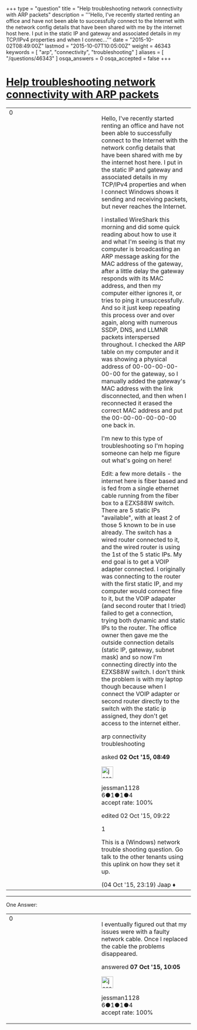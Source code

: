 +++
type = "question"
title = "Help troubleshooting network connectivity with ARP packets"
description = '''Hello, I&#x27;ve recently started renting an office and have not been able to successfully connect to the Internet with the network config details that have been shared with me by the internet host here. I put in the static IP and gateway and associated details in my TCP/IPv4 properties and when I connec...'''
date = "2015-10-02T08:49:00Z"
lastmod = "2015-10-07T10:05:00Z"
weight = 46343
keywords = [ "arp", "connectivity", "troubleshooting" ]
aliases = [ "/questions/46343" ]
osqa_answers = 0
osqa_accepted = false
+++

<div class="headNormal">

# [Help troubleshooting network connectivity with ARP packets](/questions/46343/help-troubleshooting-network-connectivity-with-arp-packets)

</div>

<div id="main-body">

<div id="askform">

<table id="question-table" style="width:100%;"><colgroup><col style="width: 50%" /><col style="width: 50%" /></colgroup><tbody><tr class="odd"><td style="width: 30px; vertical-align: top"><div class="vote-buttons"><div id="post-46343-score" class="post-score" title="current number of votes">0</div><div id="favorite-count" class="favorite-count"></div></div></td><td><div id="item-right"><div class="question-body"><p>Hello, I've recently started renting an office and have not been able to successfully connect to the Internet with the network config details that have been shared with me by the internet host here. I put in the static IP and gateway and associated details in my TCP/IPv4 properties and when I connect Windows shows it sending and receiving packets, but never reaches the Internet.</p><p>I installed WireShark this morning and did some quick reading about how to use it and what I'm seeing is that my computer is broadcasting an ARP message asking for the MAC address of the gateway, after a little delay the gateway responds with its MAC address, and then my computer either ignores it, or tries to ping it unsuccessfully. And so it just keep repeating this process over and over again, along with numerous SSDP, DNS, and LLMNR packets interspersed throughout. I checked the ARP table on my computer and it was showing a physical address of 00-00-00-00-00-00 for the gateway, so I manually added the gateway's MAC address with the link disconnected, and then when I reconnected it erased the correct MAC address and put the 00-00-00-00-00-00 one back in.</p><p>I'm new to this type of troubleshooting so I'm hoping someone can help me figure out what's going on here!</p><p>Edit: a few more details - the internet here is fiber based and is fed from a single ethernet cable running from the fiber box to a EZXS88W switch. There are 5 static IPs "available", with at least 2 of those 5 known to be in use already. The switch has a wired router connected to it, and the wired router is using the 1st of the 5 static IPs. My end goal is to get a VOIP adapter connected. I originally was connecting to the router with the first static IP, and my computer would connect fine to it, but the VOIP adapater (and second router that I tried) failed to get a connection, trying both dynamic and static IPs to the router. The office owner then gave me the outside connection details (static IP, gateway, subnet mask) and so now I'm connecting directly into the EZXS88W switch. I don't think the problem is with my laptop though because when I connect the VOIP adapter or second router directly to the switch with the static ip assigned, they don't get access to the internet either.</p></div><div id="question-tags" class="tags-container tags">arp connectivity troubleshooting</div><div id="question-controls" class="post-controls"></div><div class="post-update-info-container"><div class="post-update-info post-update-info-user"><p>asked <strong>02 Oct '15, 08:49</strong></p><img src="https://secure.gravatar.com/avatar/80e1cc52121876e133b1d2f06beb611a?s=32&amp;d=identicon&amp;r=g" class="gravatar" width="32" height="32" alt="jessman1128&#39;s gravatar image" /><p>jessman1128<br />
<span class="score" title="6 reputation points">6</span><span title="1 badges"><span class="badge1">●</span><span class="badgecount">1</span></span><span title="1 badges"><span class="silver">●</span><span class="badgecount">1</span></span><span title="4 badges"><span class="bronze">●</span><span class="badgecount">4</span></span><br />
<span class="accept_rate" title="Rate of the user&#39;s accepted answers">accept rate:</span> <span title="jessman1128 has one accepted answer">100%</span></p></div><div class="post-update-info post-update-info-edited"><p>edited 02 Oct '15, 09:22</p></div></div><div id="comments-container-46343" class="comments-container"><span id="46356"></span><div id="comment-46356" class="comment"><div id="post-46356-score" class="comment-score">1</div><div class="comment-text"><p>This is a (Windows) network trouble shooting question. Go talk to the other tenants using this uplink on how they set it up.</p></div><div id="comment-46356-info" class="comment-info"><span class="comment-age">(04 Oct '15, 23:19)</span> Jaap ♦</div></div></div><div id="comment-tools-46343" class="comment-tools"></div><div class="clear"></div><div id="comment-46343-form-container" class="comment-form-container"></div><div class="clear"></div></div></td></tr></tbody></table>

------------------------------------------------------------------------

<div class="tabBar">

<span id="sort-top"></span>

<div class="headQuestions">

One Answer:

</div>

</div>

<span id="46404"></span>

<div id="answer-container-46404" class="answer accepted-answer answered-by-owner">

<table style="width:100%;"><colgroup><col style="width: 50%" /><col style="width: 50%" /></colgroup><tbody><tr class="odd"><td style="width: 30px; vertical-align: top"><div class="vote-buttons"><div id="post-46404-score" class="post-score" title="current number of votes">0</div></div></td><td><div class="item-right"><div class="answer-body"><p>I eventually figured out that my issues were with a faulty network cable. Once I replaced the cable the problems disappeared.</p></div><div class="answer-controls post-controls"></div><div class="post-update-info-container"><div class="post-update-info post-update-info-user"><p>answered <strong>07 Oct '15, 10:05</strong></p><img src="https://secure.gravatar.com/avatar/80e1cc52121876e133b1d2f06beb611a?s=32&amp;d=identicon&amp;r=g" class="gravatar" width="32" height="32" alt="jessman1128&#39;s gravatar image" /><p>jessman1128<br />
<span class="score" title="6 reputation points">6</span><span title="1 badges"><span class="badge1">●</span><span class="badgecount">1</span></span><span title="1 badges"><span class="silver">●</span><span class="badgecount">1</span></span><span title="4 badges"><span class="bronze">●</span><span class="badgecount">4</span></span><br />
<span class="accept_rate" title="Rate of the user&#39;s accepted answers">accept rate:</span> <span title="jessman1128 has one accepted answer">100%</span></p></div></div><div id="comments-container-46404" class="comments-container"></div><div id="comment-tools-46404" class="comment-tools"></div><div class="clear"></div><div id="comment-46404-form-container" class="comment-form-container"></div><div class="clear"></div></div></td></tr></tbody></table>

</div>

<div class="paginator-container-left">

</div>

</div>

</div>

